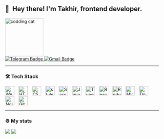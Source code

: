 <div>
    <h2>👋 &nbsp;Hey there! I'm Takhir, frontend developer.</h2>
    <div id="header" >
      <img alt="codding cat" src="https://tenor.com/ru/view/cat-computer-typing-fast-gif-5368357.gif" width="125"/>
    </div>
    <div>
      <a href="https://t.me/takhir_kudusov">
        <img src="https://img.shields.io/badge/Telegram-blue?style=for-the-badge&logo=telegram&logoColor=white" alt="Telegram Badge"/>
      </a>
      <a href="mailto:kudusov.takhir@gmail.com">
        <img src="https://img.shields.io/badge/Gmail-red?style=for-the-badge&logo=gmail&logoColor=white" alt="Gmail Badge"/>
      </a>
    </div>
    <hr />
    <div >
        <h3 >🛠 Tech Stack</h3>
        <div>
            <img alt="Web Storm" src="https://resources.jetbrains.com/storage/products/company/brand/logos/WebStorm_icon.svg?_ga=2.93044251.727981946.1670334223-1053654431.1661517510&_gl=1*m7hxy6*_ga*MTA1MzY1NDQzMS4xNjYxNTE3NTEw*_ga_9J976DJZ68*MTY3MDMzNDIyMy4xMi4xLjE2NzAzMzQyNjguMTUuMC4w" width="30px" style="margin-right:10px;" />
            <img alt="HTML5" src="https://cdn.jsdelivr.net/gh/devicons/devicon/icons/html5/html5-original.svg" width="30px" style="margin-right:10px;" />
            <img alt="CSS3" src="https://cdn.jsdelivr.net/gh/devicons/devicon/icons/css3/css3-original.svg" width="30px" style="margin-right:10px;" />
            <img alt="styled-components" src="https://cdn.jsdelivr.net/gh/devicons/devicon/icons/sass/sass-original.svg" width="30px" style="margin-right:10px;" />
            <img alt="Sass" src="https://cdn.cdnlogo.com/logos/s/10/styled-components.svg" width="30px" style="margin-right:10px;" />            
            <img alt="JavaScript" src="https://cdn.jsdelivr.net/gh/devicons/devicon/icons/javascript/javascript-original.svg" width="30px" style="margin-right:10px;" />
            <img alt="TypeScript" src="https://cdn.jsdelivr.net/gh/devicons/devicon/icons/typescript/typescript-original.svg" width="30px" style="margin-right:10px;" />               
            <img alt="React" src="https://cdn.jsdelivr.net/gh/devicons/devicon/icons/react/react-original.svg" width="30px" style="margin-right:10px;" />
            <img alt="Redux" src="https://cdn.jsdelivr.net/gh/devicons/devicon/icons/redux/redux-original.svg" width="30px" style="margin-right:10px;" />
            <img alt="MySQL" src="https://cdn.jsdelivr.net/gh/devicons/devicon/icons/mysql/mysql-original.svg" width="30px" style="margin-right:10px;" />
            <img alt="Docker" src="https://cdn.jsdelivr.net/gh/devicons/devicon/icons/docker/docker-original.svg" width="30px" style="margin-right:10px;" />            
            <img alt="Nginx" src="https://cdn.jsdelivr.net/gh/devicons/devicon/icons/nginx/nginx-original.svg" width="30px" style="margin-right:10px;" />            
            <img alt="Git" src="https://cdn.jsdelivr.net/gh/devicons/devicon/icons/git/git-original.svg" width="30px" style="margin-right:10px;" />
        </div>
    </div>
    <hr />
</div>
<h3 >⚙️ My stats</h3>
<picture>
    <source 
      srcset="https://github-readme-stats.vercel.app/api?username=TakhirKudusov&show_icons=true&theme=radical"
      media="(prefers-color-scheme: dark)"
    />
    <source
      srcset="https://github-readme-stats.vercel.app/api?username=TakhirKudusov&show_icons=true&theme=cobalt"
      media="(prefers-color-scheme: light), (prefers-color-scheme: no-preference)"
    />
    <img src="https://github-readme-stats.vercel.app/api?username=anuraghazra&show_icons=true" />
</picture>
<picture>
    <source 
      srcset="https://github-readme-stats.vercel.app/api/top-langs/?username=TakhirKudusov&layout=compact&theme=radical"
      media="(prefers-color-scheme: dark)"
    />
    <source
      srcset="https://github-readme-stats.vercel.app/api/top-langs/?username=TakhirKudusov&layout=compact&theme=cobalt"
      media="(prefers-color-scheme: light), (prefers-color-scheme: no-preference)"
    />
    <img src="https://github-readme-stats.vercel.app/api?username=anuraghazra&show_icons=true" />
</picture>
